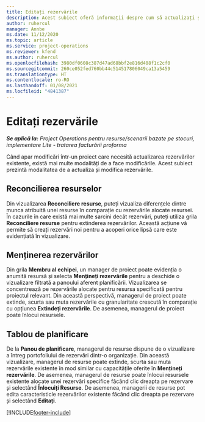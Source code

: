 ```yaml
---
title: Editați rezervările
description: Acest subiect oferă informații despre cum să actualizați și să modificați rezervările.
author: ruhercul
manager: Annbe
ms.date: 11/12/2020
ms.topic: article
ms.service: project-operations
ms.reviewer: kfend
ms.author: ruhercul
ms.openlocfilehash: 3980df0608c387d47ad68bbf2e816d408f1c2cf0
ms.sourcegitcommit: 260ce052fed760bb44c514517806049ca13a5459
ms.translationtype: HT
ms.contentlocale: ro-RO
ms.lasthandoff: 01/08/2021
ms.locfileid: "4841387"
---
```

# <a name="edit-bookings"></a>Editați rezervările

_**Se aplică la:** Project Operations pentru resurse/scenarii bazate pe stocuri, implementare Lite - tratarea facturării proforma_


Când apar modificări într-un proiect care necesită actualizarea rezervărilor existente, există mai multe modalități de a face modificările. Acest subiect prezintă modalitatea de a actualiza și modifica rezervările.

## <a name="resource-reconciliation"></a>Reconcilierea resurselor

Din vizualizarea **Reconciliere resurse**, puteți vizualiza diferențele dintre munca atribuită unei resurse în comparație cu rezervările alocate resursei. În cazurile în care există mai multe sarcini decât rezervări, puteți utiliza grila **Reconciliere resurse** pentru extinderea rezervărilor. Această acțiune vă permite să creați rezervări noi pentru a acoperi orice lipsă care este evidențiată în vizualizare.

## <a name="maintain-bookings"></a>Menținerea rezervărilor

Din grila **Membru al echipei**, un manager de proiect poate evidenția o anumită resursă și selecta **Mențineți rezervările** pentru a deschide o vizualizare filtrată a panoului aferent planificării. Vizualizarea se concentrează pe rezervările alocate pentru resursa specificată pentru proiectul relevant. Din această perspectivă, managerul de proiect poate extinde, scurta sau muta rezervările cu granularitate crescută în comparație cu opțiunea **Extindeți rezervările**. De asemenea, managerul de proiect poate înlocui resursele.

## <a name="schedule-board"></a>Tablou de planificare

De la **Panou de planificare**, managerul de resurse dispune de o vizualizare a întreg portofoliului de rezervări dintr-o organizație. Din această vizualizare, managerul de resurse poate extinde, scurta sau muta rezervările existente în mod similar cu capacitățile oferite în **Mențineți rezervările**. De asemenea, managerul de resurse poate înlocui resursele existente alocate unei rezervări specifice făcând clic dreapta pe rezervare și selectând **Înlocuiți Resurse**. De asemenea, managerii de resurse pot edita caracteristicle rezervărilor existente făcând clic dreapta pe rezervare și selectând **Editați**.


[!INCLUDE[footer-include](../includes/footer-banner.md)]